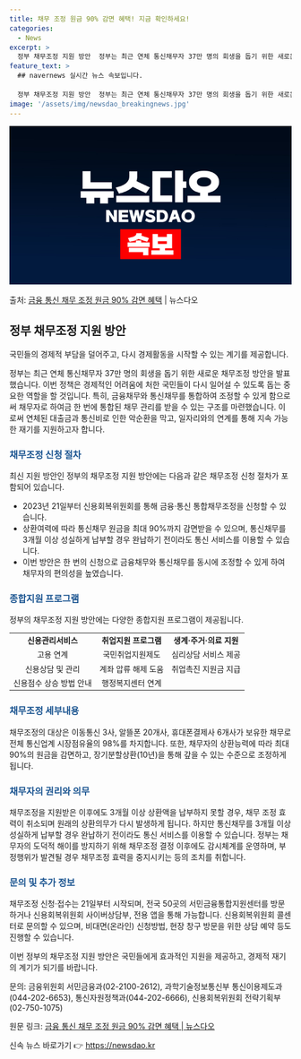 ```yaml
---
title: 채무 조정 원금 90% 감면 혜택! 지금 확인하세요!
categories:
  - News
excerpt: >
  정부 채무조정 지원 방안  정부는 최근 연체 통신채무자 37만 명의 회생을 돕기 위한 새로운 채무조정 방안을…
feature_text: >
  ## navernews 실시간 뉴스 속보입니다.

  정부 채무조정 지원 방안  정부는 최근 연체 통신채무자 37만 명의 회생을 돕기 위한 새로운 채무조정 방안을…
image: '/assets/img/newsdao_breakingnews.jpg'
---
```


![뉴스다오 속보](/assets/img/newsdao_breakingnews.jpg)

<p>출처: <a href="https://newsdao.kr/4336" rel="dofollow">금융 통신 채무 조정 원금 90% 감면 혜택</a> | 뉴스다오</p>

<h2 data-ke-size="size26">정부 채무조정 지원 방안</h2>
국민들의 경제적 부담을 덜어주고, 다시 경제활동을 시작할 수 있는 계기를 제공합니다.

<p data-ke-size="size16">정부는 최근 연체 통신채무자 37만 명의 회생을 돕기 위한 새로운 채무조정 방안을 발표했습니다. 이번 정책은 경제적인 어려움에 처한 국민들이 다시 일어설 수 있도록 돕는 중요한 역할을 할 것입니다. 특히, 금융채무와 통신채무를 통합하여 조정할 수 있게 함으로써 채무자로 하여금 한 번에 통합된 채무 관리를 받을 수 있는 구조를 마련했습니다. 이로써 연체된 대출금과 통신비로 인한 악순환을 막고, 일자리와의 연계를 통해 지속 가능한 재기를 지원하고자 합니다.</p>

<h3><b><span style="color: #1a5490;">채무조정 신청 절차</span></b></h3>
최신 지원 방안인 정부의 채무조정 지원 방안에는 다음과 같은 채무조정 신청 절차가 포함되어 있습니다.

<ul>
    <li>2023년 21일부터 신용회복위원회를 통해 금융·통신 통합채무조정을 신청할 수 있습니다.</li>
    <li>상환여력에 따라 통신채무 원금을 최대 90%까지 감면받을 수 있으며, 통신채무를 3개월 이상 성실하게 납부할 경우 완납하기 전이라도 통신 서비스를 이용할 수 있습니다.</li>
    <li>이번 방안은 한 번의 신청으로 금융채무와 통신채무를 동시에 조정할 수 있게 하여 채무자의 편의성을 높였습니다.</li>
</ul>

<h3><b><span style="color: #1a5490;">종합지원 프로그램</span></b></h3>
정부의 채무조정 지원 방안에는 다양한 종합지원 프로그램이 제공됩니다.

<table>
    <tr>
        <td style="text-align: center; height: 17px;"><b>신용관리서비스</b></td>
        <td style="text-align: center; height: 17px;"><b>취업지원 프로그램</b></td>
        <td style="text-align: center; height: 17px;"><b>생계·주거·의료 지원</b></td>
    </tr>
    <tr>
        <td style="text-align: center; height: 17px;">고용 연계</td>
        <td style="text-align: center; height: 17px;">국민취업지원제도</td>
        <td style="text-align: center; height: 17px;">심리상담 서비스 제공</td>
    </tr>
    <tr>
        <td style="text-align: center; height: 17px;">신용상담 및 관리</td>
        <td style="text-align: center; height: 17px;">계좌 압류 해제 도움</td>
        <td style="text-align: center; height: 17px;">취업촉진 지원금 지급</td>
    </tr>
    <tr>
        <td style="text-align: center; height: 17px;">신용점수 상승 방법 안내</td>
        <td style="text-align: center; height: 17px;">행정복지센터 연계</td>
        <td style="text-align: center; height: 17px;"></td>
    </tr>
</table>

<h3><b><span style="color: #1a5490;">채무조정 세부내용</span></b></h3>
채무조정의 대상은 이동통신 3사, 알뜰폰 20개사, 휴대폰결제사 6개사가 보유한 채무로 전체 통신업계 시장점유율의 98%를 차지합니다. 또한, 채무자의 상환능력에 따라 최대 90%의 원금을 감면하고, 장기분할상환(10년)을 통해 갚을 수 있는 수준으로 조정하게 됩니다.

<h3><b><span style="color: #1a5490;">채무자의 권리와 의무</span></b></h3>
채무조정을 지원받은 이후에도 3개월 이상 상환액을 납부하지 못할 경우, 채무 조정 효력이 취소되며 원래의 상환의무가 다시 발생하게 됩니다. 하지만 통신채무를 3개월 이상 성실하게 납부할 경우 완납하기 전이라도 통신 서비스를 이용할 수 있습니다. 정부는 채무자의 도덕적 해이를 방지하기 위해 채무조정 결정 이후에도 감시체계를 운영하며, 부정행위가 발견될 경우 채무조정 효력을 중지시키는 등의 조치를 취합니다.

<h3><b><span style="color: #1a5490;">문의 및 추가 정보</span></b></h3>
채무조정 신청·접수는 21일부터 시작되며, 전국 50곳의 서민금융통합지원센터를 방문하거나 신용회복위원회 사이버상담부, 전용 앱을 통해 가능합니다. 신용회복위원회 콜센터로 문의할 수 있으며, 비대면(온라인) 신청방법, 현장 창구 방문을 위한 상담 예약 등도 진행할 수 있습니다.

이번 정부의 채무조정 지원 방안은 국민들에게 효과적인 지원을 제공하고, 경제적 재기의 계기가 되기를 바랍니다.

문의: 금융위원회 서민금융과(02-2100-2612), 과학기술정보통신부 통신이용제도과(044-202-6653), 통신자원정책과(044-202-6666), 신용회복위원회 전략기획부(02-750-1075)

원문 링크: [금융 통신 채무 조정 원금 90% 감면 혜택 | 뉴스다오](https://newsdao.kr/4336) 

신속 뉴스 바로가기 👉 <a href="https://newsdao.kr" rel="dofollow">https://newsdao.kr</a>


